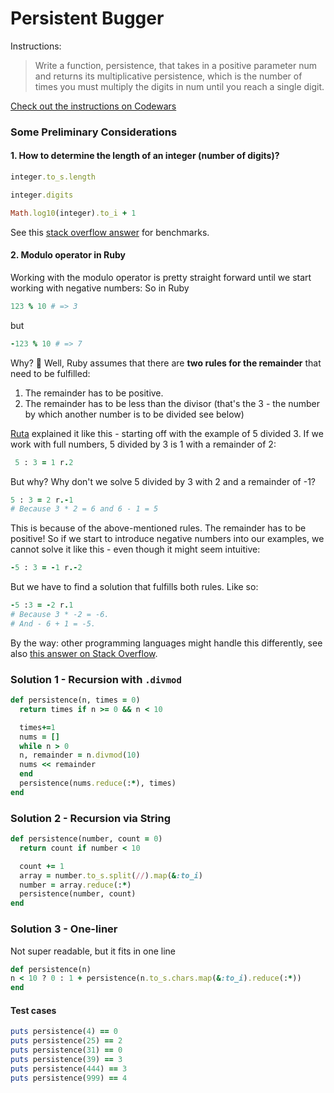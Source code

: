 # Persistent Bugger

Instructions:

> Write a function, persistence, that takes in a positive parameter num and returns its multiplicative persistence, which is the number of times you must multiply the digits in num until you reach a single digit.

[Check out the instructions on Codewars](https://www.codewars.com/kata/55bf01e5a717a0d57e0000ec/train/ruby)

### Some Preliminary Considerations

#### 1. How to determine the length of an integer (number of digits)?

```Ruby
integer.to_s.length
```

```Ruby
integer.digits
```

```Ruby
Math.log10(integer).to_i + 1
```

See this [stack overflow answer](https://stackoverflow.com/a/48866874/9595653) for benchmarks.

#### 2. Modulo operator in Ruby

Working with the modulo operator is pretty straight forward until we start working with negative numbers:
So in Ruby

```Ruby
123 % 10 # => 3
```

but

```Ruby
-123 % 10 # => 7
```

Why? 🤯
Well, Ruby assumes that there are **two rules for the remainder** that need to be fulfilled:

1. The remainder has to be positive.
2. The remainder has to be less than the divisor (that's the 3 - the number by which another number is to be divided see below)

[Ruta](https://twitter.com/rreisoh) explained it like this - starting off with the example of 5 divided 3.
If we work with full numbers, 5 divided by 3 is 1 with a remainder of 2:

```Ruby
 5 : 3 = 1 r.2
```

But why? Why don't we solve 5 divided by 3 with 2 and a remainder of -1?

```Ruby
5 : 3 = 2 r.-1
# Because 3 * 2 = 6 and 6 - 1 = 5
```

This is because of the above-mentioned rules. The remainder has to be positive!
So if we start to introduce negative numbers into our examples, we cannot solve it like this - even though it might seem intuitive:

```Ruby
-5 : 3 = -1 r.-2
```

But we have to find a solution that fulfills both rules. Like so:

```Ruby
-5 :3 = -2 r.1
# Because 3 * -2 = -6.
# And - 6 + 1 = -5.
```

By the way: other programming languages might handle this differently, see also [this answer on Stack Overflow](https://stackoverflow.com/a/16074198/9595653).

### Solution 1 - Recursion with `.divmod`

```Ruby
def persistence(n, times = 0)
  return times if n >= 0 && n < 10

  times+=1
  nums = []
  while n > 0
  n, remainder = n.divmod(10)
  nums << remainder
  end
  persistence(nums.reduce(:*), times)
end

```

### Solution 2 - Recursion via String

```Ruby
def persistence(number, count = 0)
  return count if number < 10

  count += 1
  array = number.to_s.split(//).map(&:to_i)
  number = array.reduce(:*)
  persistence(number, count)
end
```

### Solution 3 - One-liner

Not super readable, but it fits in one line

```Ruby
def persistence(n)
n < 10 ? 0 : 1 + persistence(n.to_s.chars.map(&:to_i).reduce(:*))
end
```

#### Test cases

```Ruby
puts persistence(4) == 0
puts persistence(25) == 2
puts persistence(31) == 0
puts persistence(39) == 3
puts persistence(444) == 3
puts persistence(999) == 4
```

